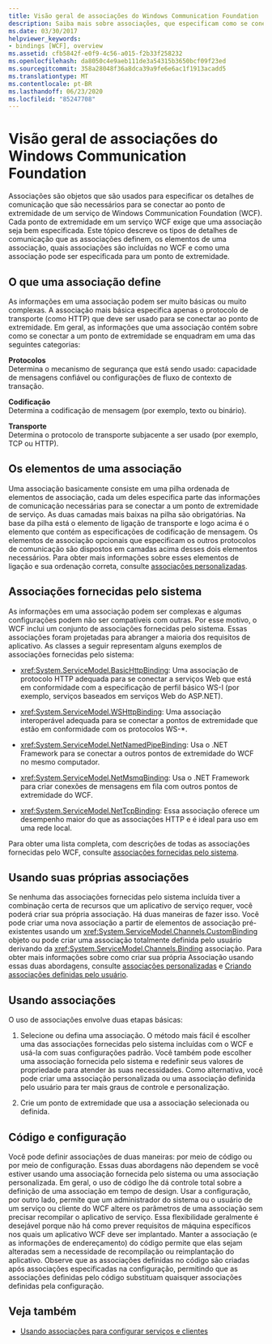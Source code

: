 ```yaml
---
title: Visão geral de associações do Windows Communication Foundation
description: Saiba mais sobre associações, que especificam como se conectar a um serviço WCF, incluindo elementos de uma associação e como especificar uma associação para um ponto de extremidade de serviço.
ms.date: 03/30/2017
helpviewer_keywords:
- bindings [WCF], overview
ms.assetid: cfb5842f-e0f9-4c56-a015-f2b33f258232
ms.openlocfilehash: da8050c4e9aeb111de3a54315b3650bcf09f23ed
ms.sourcegitcommit: 358a28048f36a8dca39a9fe6e6ac1f1913acadd5
ms.translationtype: MT
ms.contentlocale: pt-BR
ms.lasthandoff: 06/23/2020
ms.locfileid: "85247708"
---
```

# <a name="windows-communication-foundation-bindings-overview"></a>Visão geral de associações do Windows Communication Foundation
Associações são objetos que são usados para especificar os detalhes de comunicação que são necessários para se conectar ao ponto de extremidade de um serviço de Windows Communication Foundation (WCF). Cada ponto de extremidade em um serviço WCF exige que uma associação seja bem especificada. Este tópico descreve os tipos de detalhes de comunicação que as associações definem, os elementos de uma associação, quais associações são incluídas no WCF e como uma associação pode ser especificada para um ponto de extremidade.  
  
## <a name="what-a-binding-defines"></a>O que uma associação define  
 As informações em uma associação podem ser muito básicas ou muito complexas. A associação mais básica especifica apenas o protocolo de transporte (como HTTP) que deve ser usado para se conectar ao ponto de extremidade. Em geral, as informações que uma associação contém sobre como se conectar a um ponto de extremidade se enquadram em uma das seguintes categorias:  
  
 **Protocolos**  
 Determina o mecanismo de segurança que está sendo usado: capacidade de mensagens confiável ou configurações de fluxo de contexto de transação.  
  
 **Codificação**  
 Determina a codificação de mensagem (por exemplo, texto ou binário).  
  
 **Transporte**  
 Determina o protocolo de transporte subjacente a ser usado (por exemplo, TCP ou HTTP).  
  
## <a name="the-elements-of-a-binding"></a>Os elementos de uma associação  
 Uma associação basicamente consiste em uma pilha ordenada de elementos de associação, cada um deles especifica parte das informações de comunicação necessárias para se conectar a um ponto de extremidade de serviço. As duas camadas mais baixas na pilha são obrigatórias. Na base da pilha está o elemento de ligação de transporte e logo acima é o elemento que contém as especificações de codificação de mensagem. Os elementos de associação opcionais que especificam os outros protocolos de comunicação são dispostos em camadas acima desses dois elementos necessários. Para obter mais informações sobre esses elementos de ligação e sua ordenação correta, consulte [associações personalizadas](./extending/custom-bindings.md).  
  
## <a name="system-provided-bindings"></a>Associações fornecidas pelo sistema  
 As informações em uma associação podem ser complexas e algumas configurações podem não ser compatíveis com outras. Por esse motivo, o WCF inclui um conjunto de associações fornecidas pelo sistema. Essas associações foram projetadas para abranger a maioria dos requisitos de aplicativo. As classes a seguir representam alguns exemplos de associações fornecidas pelo sistema:  
  
- <xref:System.ServiceModel.BasicHttpBinding>: Uma associação de protocolo HTTP adequada para se conectar a serviços Web que está em conformidade com a especificação de perfil básico WS-I (por exemplo, serviços baseados em serviços Web do ASP.NET).  
  
- <xref:System.ServiceModel.WSHttpBinding>: Uma associação interoperável adequada para se conectar a pontos de extremidade que estão em conformidade com os protocolos WS-*.  
  
- <xref:System.ServiceModel.NetNamedPipeBinding>: Usa o .NET Framework para se conectar a outros pontos de extremidade do WCF no mesmo computador.  
  
- <xref:System.ServiceModel.NetMsmqBinding>: Usa o .NET Framework para criar conexões de mensagens em fila com outros pontos de extremidade do WCF.  

- <xref:System.ServiceModel.NetTcpBinding>: Essa associação oferece um desempenho maior do que as associações HTTP e é ideal para uso em uma rede local.
  
 Para obter uma lista completa, com descrições de todas as associações fornecidas pelo WCF, consulte [associações fornecidas pelo sistema](system-provided-bindings.md).  
  
## <a name="using-your-own-bindings"></a>Usando suas próprias associações  
 Se nenhuma das associações fornecidas pelo sistema incluída tiver a combinação certa de recursos que um aplicativo de serviço requer, você poderá criar sua própria associação. Há duas maneiras de fazer isso. Você pode criar uma nova associação a partir de elementos de associação pré-existentes usando um <xref:System.ServiceModel.Channels.CustomBinding> objeto ou pode criar uma associação totalmente definida pelo usuário derivando da <xref:System.ServiceModel.Channels.Binding> associação. Para obter mais informações sobre como criar sua própria Associação usando essas duas abordagens, consulte [associações personalizadas](./extending/custom-bindings.md) e [Criando associações definidas pelo usuário](./extending/creating-user-defined-bindings.md).  
  
## <a name="using-bindings"></a>Usando associações  
 O uso de associações envolve duas etapas básicas:  
  
1. Selecione ou defina uma associação. O método mais fácil é escolher uma das associações fornecidas pelo sistema incluídas com o WCF e usá-la com suas configurações padrão. Você também pode escolher uma associação fornecida pelo sistema e redefinir seus valores de propriedade para atender às suas necessidades. Como alternativa, você pode criar uma associação personalizada ou uma associação definida pelo usuário para ter mais graus de controle e personalização.  
  
2. Crie um ponto de extremidade que usa a associação selecionada ou definida.  
  
## <a name="code-and-configuration"></a>Código e configuração  
 Você pode definir associações de duas maneiras: por meio de código ou por meio de configuração. Essas duas abordagens não dependem se você estiver usando uma associação fornecida pelo sistema ou uma associação personalizada. Em geral, o uso de código lhe dá controle total sobre a definição de uma associação em tempo de design. Usar a configuração, por outro lado, permite que um administrador do sistema ou o usuário de um serviço ou cliente do WCF altere os parâmetros de uma associação sem precisar recompilar o aplicativo de serviço. Essa flexibilidade geralmente é desejável porque não há como prever requisitos de máquina específicos nos quais um aplicativo WCF deve ser implantado. Manter a associação (e as informações de endereçamento) do código permite que elas sejam alteradas sem a necessidade de recompilação ou reimplantação do aplicativo. Observe que as associações definidas no código são criadas após associações especificadas na configuração, permitindo que as associações definidas pelo código substituam quaisquer associações definidas pela configuração.  
  
## <a name="see-also"></a>Veja também

- [Usando associações para configurar serviços e clientes](using-bindings-to-configure-services-and-clients.md)
